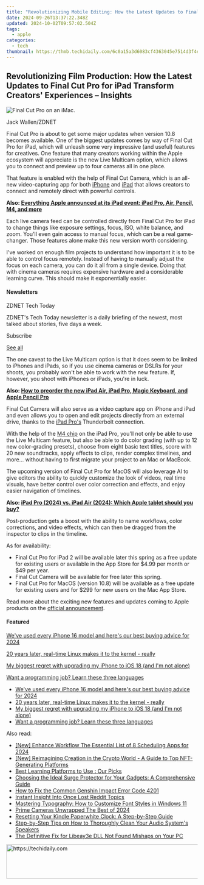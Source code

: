 ```yaml
---
title: "Revolutionizing Mobile Editing: How the Latest Updates to Final Cut Pro on iPad Transform My Filmmaking Experience - Insights"
date: 2024-09-26T13:37:22.348Z
updated: 2024-10-02T09:57:02.504Z
tags:
  - apple
categories:
  - tech
thumbnail: https://thmb.techidaily.com/6c0a15a3d6083cf4363045e7514d3f4e9e6ab2b47b75aab4b7af36cf0fe09749.jpg
---
```


## Revolutionizing Film Production: How the Latest Updates to Final Cut Pro for iPad Transform Creators' Experiences – Insights

![Final Cut Pro on an iMac.](https://www.zdnet.com/a/img/resize/78e34a371bb7a8f339c34182f02b98a7a08263c5/2024/05/07/11dadcc7-80d5-441a-a9a3-1b070a338aec/finalcuthero.jpg?auto=webp&width=1280)

Jack Wallen/ZDNET

Final Cut Pro is about to get some major updates when version 10.8 becomes available. One of the biggest updates comes by way of Final Cut Pro for iPad, which will unleash some very impressive (and useful) features for creatives. One feature that many creators working within the Apple ecosystem will appreciate is the new Live Multicam option, which allows you to connect and preview up to four cameras all in one place. 

That feature is enabled with the help of Final Cut Camera, which is an all-new video-capturing app for both [iPhone](https://www.zdnet.com/article/best-iphone/) and [iPad](https://www.zdnet.com/article/best-ipad/) that allows creators to connect and remotely direct with powerful controls.

**Also: [Everything Apple announced at its iPad event: iPad Pro, Air, Pencil, M4, and more](https://www.zdnet.com/article/everything-apple-announced-at-its-ipad-event-today-ipad-pro-air-pencil-m4-and-more/)**

Each live camera feed can be controlled directly from Final Cut Pro for iPad to change things like exposure settings, focus, ISO, white balance, and zoom. You'll even gain access to manual focus, which can be a real game-changer. Those features alone make this new version worth considering. 

I've worked on enough film projects to understand how important it is to be able to control focus remotely. Instead of having to manually adjust the focus on each camera, you can do it all from a single device. Doing that with cinema cameras requires expensive hardware and a considerable learning curve. This should make it exponentially easier.

#### Newsletters

ZDNET Tech Today

ZDNET's Tech Today newsletter is a daily briefing of the newest, most talked about stories, five days a week.

 Subscribe

[See all](https://www.zdnet.com/newsletters/)

The one caveat to the Live Multicam option is that it does seem to be limited to iPhones and iPads, so if you use cinema cameras or DSLRs for your shoots, you probably won't be able to work with the new feature. If, however, you shoot with iPhones or iPads, you're in luck.

**Also: [How to preorder the new iPad Air, iPad Pro, Magic Keyboard, and Apple Pencil Pro](https://www.zdnet.com/article/how-to-preorder-the-new-ipad-pro-ipad-air-apple-pencil-pro-and-magic-keyboard/)**

Final Cut Camera will also serve as a video capture app on iPhone and iPad and even allows you to open and edit projects directly from an external drive, thanks to the [iPad Pro's](https://apple.sjv.io/c/159047/435031/7613?&sharedid=zdnet&partnerpropertyid=1980086&u=https%3A%2F%2Fwww.apple.com%2Fshop%2Fbuy-ipad%2Fipad-pro&subId1=zd-%5F%5FCOM%5FCLICK%5FID%5F%5F-dtp) Thunderbolt connection.

With the help of the [M4 chip](https://www.zdnet.com/article/inside-ipad-pros-new-outrageously-powerful-m4-chip-designed-for-ai-workloads/) on the iPad Pro, you'll not only be able to use the Live Multicam feature, but also be able to do color grading (with up to 12 new color-grading presets), choose from eight basic text titles, score with 20 new soundtracks, apply effects to clips, render complex timelines, and more… without having to first migrate your project to an Mac or MacBook. 

The upcoming version of Final Cut Pro for MacOS will also leverage AI to give editors the ability to quickly customize the look of videos, real time visuals, have better control over color correction and effects, and enjoy easier navigation of timelines. 

**Also: [iPad Pro (2024) vs. iPad Air (2024): Which Apple tablet should you buy?](https://www.zdnet.com/article/ipad-pro-2024-vs-ipad-air-2024/)**

Post-production gets a boost with the ability to name workflows, color corrections, and video effects, which can then be dragged from the inspector to clips in the timeline.

As for availability:

* Final Cut Pro for iPad 2 will be available later this spring as a free update for existing users or available in the App Store for $4.99 per month or $49 per year.
* Final Cut Camera will be available for free later this spring.
* Final Cut Pro for MacOS (version 10.8) will be available as a free update for existing users and for $299 for new users on the Mac App Store.

Read more about the exciting new features and updates coming to Apple products on the [official announcement](https://www.apple.com/newsroom/2024/05/final-cut-pro-transforms-video-creation-with-live-multicam-on-ipad-and-new-ai-features-on-mac/).

#### Featured

[We've used every iPhone 16 model and here's our best buying advice for 2024](https://www.zdnet.com/article/iphone-16-pro-max-buying-advice-2024/ "We've used every iPhone 16 model and here's our best buying advice for 2024")

[20 years later, real-time Linux makes it to the kernel - really](https://www.zdnet.com/article/20-years-later-real-time-linux-makes-it-to-the-kernel-really/ "20 years later, real-time Linux makes it to the kernel - really")

[My biggest regret with upgrading my iPhone to iOS 18 (and I'm not alone)](https://www.zdnet.com/article/my-biggest-regret-with-upgrading-my-iphone-to-ios-18-and-im-not-alone/ "My biggest regret with upgrading my iPhone to iOS 18 (and I'm not alone)")

[Want a programming job? Learn these three languages](https://www.zdnet.com/article/want-a-programming-job-learn-these-three-languages/ "Want a programming job? Learn these three languages")

* [We've used every iPhone 16 model and here's our best buying advice for 2024](https://www.zdnet.com/article/iphone-16-pro-max-buying-advice-2024/ "We've used every iPhone 16 model and here's our best buying advice for 2024")
* [20 years later, real-time Linux makes it to the kernel - really](https://www.zdnet.com/article/20-years-later-real-time-linux-makes-it-to-the-kernel-really/ "20 years later, real-time Linux makes it to the kernel - really")
* [My biggest regret with upgrading my iPhone to iOS 18 (and I'm not alone)](https://www.zdnet.com/article/my-biggest-regret-with-upgrading-my-iphone-to-ios-18-and-im-not-alone/ "My biggest regret with upgrading my iPhone to iOS 18 (and I'm not alone)")
* [Want a programming job? Learn these three languages](https://www.zdnet.com/article/want-a-programming-job-learn-these-three-languages/ "Want a programming job? Learn these three languages")

<ins class="adsbygoogle"
     style="display:block"
     data-ad-format="autorelaxed"
     data-ad-client="ca-pub-7571918770474297"
     data-ad-slot="1223367746"></ins>

<ins class="adsbygoogle"
     style="display:block"
     data-ad-client="ca-pub-7571918770474297"
     data-ad-slot="8358498916"
     data-ad-format="auto"
     data-full-width-responsive="true"></ins>

<span class="atpl-alsoreadstyle">Also read:</span>
<div><ul>
<li><a href="https://facebook-videos.techidaily.com/new-enhance-workflow-the-essential-list-of-8-scheduling-apps-for-2024/"><u>[New] Enhance Workflow The Essential List of 8 Scheduling Apps for 2024</u></a></li>
<li><a href="https://extra-guidance.techidaily.com/new-reimagining-creation-in-the-crypto-world-a-guide-to-top-nft-generating-platforms/"><u>[New] Reimagining Creation in the Crypto World - A Guide to Top NFT-Generating Platforms</u></a></li>
<li><a href="https://tech-renaissance.techidaily.com/best-learning-platforms-to-use-our-picks/"><u>Best Learning Platforms to Use : Our Picks</u></a></li>
<li><a href="https://tech-renaissance.techidaily.com/choosing-the-ideal-surge-protector-for-your-gadgets-a-comprehensive-guide/"><u>Choosing the Ideal Surge Protector for Your Gadgets: A Comprehensive Guide</u></a></li>
<li><a href="https://win-solutions.techidaily.com/how-to-fix-the-common-genshin-impact-error-code-4201/"><u>How to Fix the Common Genshin Impact Error Code 4201</u></a></li>
<li><a href="https://fox-blue.techidaily.com/instant-insight-into-once-lost-reddit-topics/"><u>Instant Insight Into Once Lost Reddit Topics</u></a></li>
<li><a href="https://tech-renaissance.techidaily.com/mastering-typography-how-to-customize-font-styles-in-windows-11/"><u>Mastering Typography: How to Customize Font Styles in Windows 11</u></a></li>
<li><a href="https://extra-lessons.techidaily.com/prime-cameras-unwrapped-the-best-of-2024/"><u>Prime Cameras Unwrapped The Best of 2024</u></a></li>
<li><a href="https://tech-renaissance.techidaily.com/resetting-your-kindle-paperwhite-clock-a-step-by-step-guide/"><u>Resetting Your Kindle Paperwhite Clock: A Step-by-Step Guide</u></a></li>
<li><a href="https://techtrends.techidaily.com/step-by-step-tips-on-how-to-thoroughly-clean-your-audio-systems-speakers/"><u>Step-by-Step Tips on How to Thoroughly Clean Your Audio System's Speakers</u></a></li>
<li><a href="https://tech-renaissance.techidaily.com/the-definitive-fix-for-libeay3e-dll-not-found-mishaps-on-your-pc/"><u>The Definitive Fix for Libeay3e DLL Not Found Mishaps on Your PC</u></a></li>
</ul></div>

<!-- affiliate ads begin -->
<a href="https://ephamedtechinc.pxf.io/c/5597632/2130528/26400" target="_top" id="2130528">
  <img src="//a.impactradius-go.com/display-ad/26400-2130528" border="0" alt="https://techidaily.com" width="728" height="90"/>
</a>
<img height="0" width="0" src="https://ephamedtechinc.pxf.io/i/5597632/2130528/26400" style="position:absolute;visibility:hidden;" border="0" />
<!-- affiliate ads end -->

